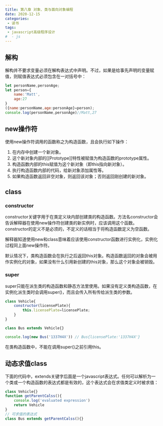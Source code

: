 ```yaml
---
title: 第八章 对象、类与面向对象编程
date: 2020-12-15
categories:
 - 读书
tags:
 - javascript高级程序设计
#  - js
---
```


## 解构

解构并不要求变量必须在解构表达式中声明。不过，如果是给事先声明的变量赋值，则赋值表达式必须包含在一对括号中：

```javascript
let personName,personAge;
let person={
    name:'Matt',
    age:27
}
({name:personName,age:personAge}=person);
console.log(personName,personAge)//Matt,27
```

## new操作符

使用new操作符调用的函数称之为构造函数，且会执行如下操作：

1. 在内存中创建一个新对象。
2. 这个新对象内部的[[Prototype]]特性被赋值为构造函数的prototype属性。
3. 构造函数内部的this赋值为这个新对象（即this指向新对象）。
4. 执行构造函数内部的代码，给新对象添加属性等。
5. 如果构造函数返回非空对象，则返回该对象；否则返回刚创建的新对象。

## class

### constructor

constructor关键字用于在类定义块内部创建类的构造函数。方法名constructor会告诉解释器在使用new操作符创建类的新实例时，应该调用这个函数。constructor的定义不是必须的，不定义的话相当于将构造函数定义为空函数。

解释器知道使用new和class意味着应该使用constructor函数进行实例化，实例化过程同上面new操作符。

默认情况下，类构造函数会在执行之后返回this对象。构造函数返回的对象会被用作实例化的对象，如果没有什么引用新创建的this对象，那么这个对象会被销毁。

### super

super只能在派生类的构造函数和静态方法里使用。如果没有定义类构造函数，在实例化派生类时会调用super()，而且会传入所有传给派生类的参数。

```javascript
class Vehicle{
    constructor(licensePlate){
        this.licensePlate=licensePlate;
    }
}

class Bus extends Vehicle{}

console.log(new Bus('1337H4X')) // Bus{licensePlate:'1337H4X'}
```

在类构造函数中，不能在调用super()之前引用this。

## 动态求值class

下面的代码中，extends关键字后面是一个javascript表达式。任何可以解析为一个类或一个构造函数的表达式都是有效的，这个表达式会在求值类定义时被求值：

```javascript
class Vehicle{}
function getParentCalss(){
    console.log('evaluated expression')
    return Vehicle
}
// 可求值的表达式
class Bus extends getParentCalss(){}
```